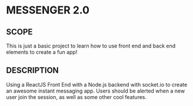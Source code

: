 # MESSENGER 2.0

## SCOPE
This is just a basic project to learn how to use front end and back end elements to create a fun app!

## DESCRIPTION
Using a ReactJS Front End with a Node.js backend with socket.io to create an awesome instant messaging app.
Users should be alerted when a new user join the session, as well as some other cool features.